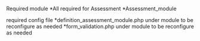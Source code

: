 Required module
*All required for Assessment
*Assessment_module

required config file
*definition_assessment_module.php under module to be reconfigure as needed
*form_validation.php under module to be reconfigure as needed